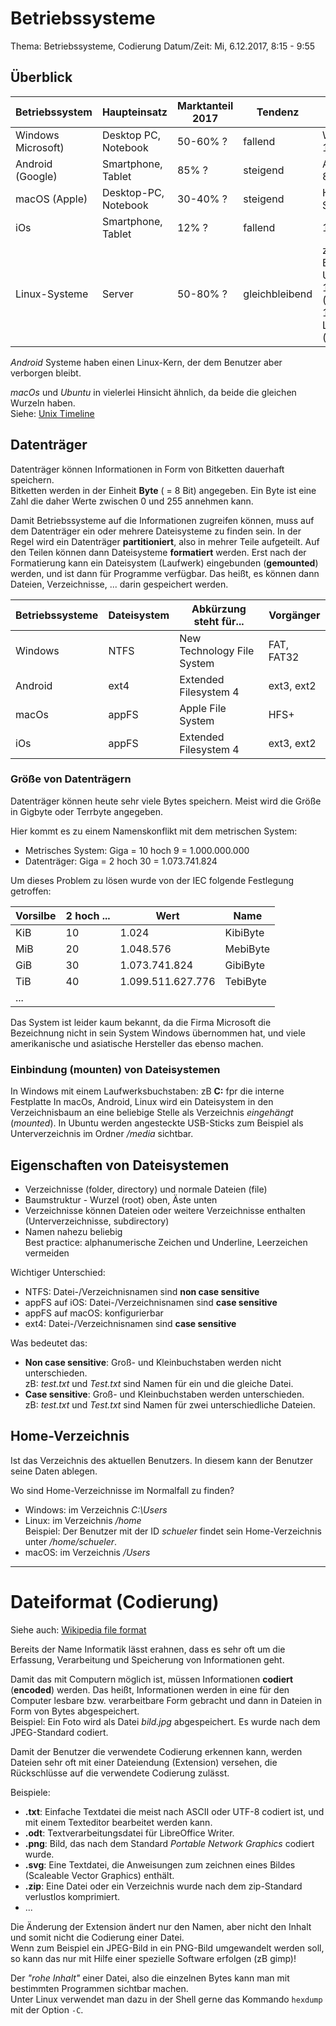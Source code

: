 # Betriebssysteme

Thema: Betriebssysteme, Codierung
Datum/Zeit: Mi, 6.12.2017, 8:15 - 9:55

## Überblick

| Betriebssystem | Haupteinsatz | Marktanteil 2017 | Tendenz | Aktuell |
| -------------- | ------------ | -------------- | ---------- | ---------- |
| Windows Microsoft) | Desktop PC, Notebook | 50-60% ? | fallend | Windows 10
| Android (Google) | Smartphone, Tablet | 85% ?| steigend | Android 8 (Oreo)
| macOS (Apple) | Desktop-PC, Notebook | 30-40% ? | steigend | High Sierra
| iOs | Smartphone, Tablet | 12% ? | fallend | 11.2
| Linux-Systeme | Server | 50-80% ? | gleichbleibend | zum Beispiel Ubuntu 17.10 (Artful), 16.04 LTS (Xenial)

*Android* Systeme haben einen Linux-Kern, der dem Benutzer aber verborgen bleibt.

*macOs* und *Ubuntu* in vielerlei Hinsicht ähnlich, da beide die gleichen Wurzeln haben.  
Siehe: [Unix Timeline](https://en.wikipedia.org/wiki/MacOS#/media/File:Unix_timeline.en.svg)

## Datenträger
 
Datenträger können Informationen in Form von Bitketten dauerhaft speichern.  
Bitketten werden in der Einheit **Byte** ( = 8 Bit) angegeben. Ein Byte ist eine
Zahl die daher Werte zwischen 0 und 255 annehmen kann.

Damit Betriebssysteme auf die Informationen zugreifen können, muss auf
dem Datenträger ein oder mehrere Dateisysteme zu finden sein. In der 
Regel wird ein Datenträger **partitioniert**, also in mehrer Teile 
aufgeteilt. Auf den Teilen können dann Dateisysteme **formatiert** werden. 
Erst nach der Formatierung kann ein Dateisystem (Laufwerk) eingebunden (**gemounted**) werden,
und ist dann für Programme verfügbar. Das heißt, es können dann Dateien, Verzeichnisse, ... 
darin gespeichert werden.

| Betriebssysteme | Dateisystem | Abkürzung steht für... | Vorgänger |
| ----------- | ------------ | ------------------ | ----------------- |
| Windows | NTFS | New Technology File System | FAT, FAT32
| Android | ext4 | Extended Filesystem 4 | ext3, ext2|
| macOs   | appFS | Apple File System | HFS+
| iOs | appFS | Extended Filesystem 4 | ext3, ext2

### Größe von Datenträgern

Datenträger können heute sehr viele Bytes speichern. Meist wird die Größe in Gigbyte oder Terrbyte angegeben.

Hier kommt es zu einem Namenskonflikt mit dem metrischen System:

* Metrisches System: Giga = 10 hoch 9 = 1.000.000.000
* Datenträger: Giga = 2 hoch 30 = 1.073.741.824

Um dieses Problem zu lösen wurde von der IEC  folgende Festlegung getroffen:

| Vorsilbe | 2 hoch ... | Wert | Name |
| -------- | ---------- | ---- | ---- |
| KiB      | 10         | 1.024 | KibiByte |
| MiB      | 20         | 1.048.576 | MebiByte |
| GiB      | 30         | 1.073.741.824 | GibiByte |
| TiB      | 40         | 1.099.511.627.776 | TebiByte |
| ...      |            | |

Das System ist leider kaum bekannt, da die Firma Microsoft die Bezeichnung nicht in sein System Windows übernommen hat,
und viele amerikanische und asiatische Hersteller das ebenso machen.

### Einbindung (mounten) von Dateisystemen

In Windows mit einem Laufwerksbuchstaben: zB **C:** fpr die interne Festplatte
In macOs, Android, Linux wird ein Dateisystem in den Verzeichnisbaum an eine beliebige Stelle als Verzeichnis *eingehängt* (*mounted*).
In Ubuntu werden angesteckte USB-Sticks zum Beispiel als Unterverzeichnis im Ordner */media* sichtbar.

## Eigenschaften von Dateisystemen

* Verzeichnisse (folder, directory) und normale Dateien (file)
* Baumstruktur - Wurzel (root) oben, Äste unten
* Verzeichnisse können Dateien oder weitere Verzeichnisse enthalten (Unterverzeichnisse, subdirectory) 
* Namen nahezu beliebig  
  Best practice: alphanumerische Zeichen und Underline, Leerzeichen vermeiden

Wichtiger Unterschied:
* NTFS: Datei-/Verzeichnisnamen sind **non case sensitive**
* appFS auf iOS: Datei-/Verzeichnisnamen sind **case sensitive**
* appFS auf macOS: konfigurierbar
* ext4: Datei-/Verzeichnisnamen sind **case sensitive**

Was bedeutet das:
* **Non case sensitive**: Groß- und Kleinbuchstaben werden nicht unterschieden.  
  zB: *test.txt* und *Test.txt* sind Namen für ein und die gleiche Datei.
* **Case sensitive**: Groß- und Kleinbuchstaben werden unterschieden.  
  zB: *test.txt* und *Test.txt* sind Namen für zwei unterschiedliche Dateien.

## Home-Verzeichnis

Ist das Verzeichnis des aktuellen Benutzers. In diesem kann der Benutzer seine Daten ablegen.

Wo sind Home-Verzeichnisse im Normalfall zu finden?
* Windows: im Verzeichnis *C:\Users*
* Linux: im Verzeichnis */home*  
  Beispiel: Der Benutzer mit der ID *schueler* findet sein Home-Verzeichnis unter */home/schueler*.
* macOS: im Verzeichnis */Users*

-----------------------------------------------------------------------------
# Dateiformat (Codierung)

Siehe auch: [Wikipedia file format](https://en.wikipedia.org/wiki/File_format)

Bereits der Name Informatik lässt erahnen, dass es sehr oft um die Erfassung, Verarbeitung und Speicherung von Informationen geht.

Damit das mit Computern möglich ist, müssen Informationen **codiert** (**encoded**) werden. Das heißt, Informationen werden in eine für den Computer lesbare bzw. verarbeitbare Form gebracht und dann in Dateien in Form von Bytes abgespeichert.  
Beispiel: Ein Foto wird als Datei *bild.jpg* abgespeichert. Es wurde nach dem JPEG-Standard codiert.

Damit der Benutzer die verwendete Codierung erkennen kann, werden Dateien sehr oft mit einer Dateiendung (Extension) versehen, die Rückschlüsse auf die verwendete Codierung zulässt.

Beispiele:
* **.txt**: Einfache Textdatei die meist nach ASCII oder UTF-8 codiert ist,
            und mit einem Texteditor bearbeitet werden kann.
* **.odt**: Textverarbeitungsdatei für LibreOffice Writer.
* **.png**: Bild, das nach dem Standard *Portable Network Graphics* codiert wurde.
* **.svg**: Eine Textdatei, die Anweisungen zum zeichnen eines Bildes (Scaleable Vector Graphics) enthält.
* **.zip**: Eine Datei oder ein Verzeichnis wurde nach dem zip-Standard verlustlos komprimiert.
* ...

Die Änderung der Extension ändert nur den Namen, aber nicht den Inhalt und somit nicht die Codierung einer Datei.  
Wenn zum Beispiel ein JPEG-Bild in ein PNG-Bild umgewandelt werden soll, so kann das nur mit Hilfe einer spezielle Software erfolgen (zB gimp)!

Der *"rohe Inhalt"* einer Datei, also die einzelnen Bytes kann man mit bestimmten Programmen sichtbar machen.  
Unter Linux verwendet man dazu in der Shell gerne das Kommando `hexdump` mit der Option `-C`.
